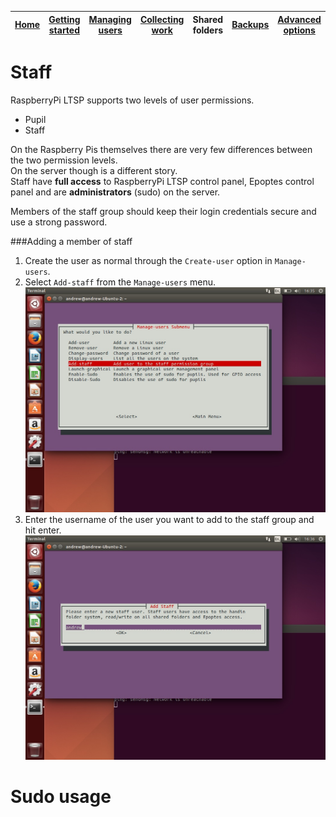 [Home](../README.md)    | [Getting started](../installation/getting-started.md)     | [Managing users](../manage-users/README.md) | [Collecting work](../collect-work.md) | Shared folders | [Backups](../backups/README.md) | [Advanced options](../advanced/README.md) 
| :-----------: |:-------------:| :-----:| :-----:| :-----:| :-----:| :-----:| 


Staff
===

RaspberryPi LTSP supports two levels of user permissions.
- Pupil
- Staff

On the Raspberry Pis themselves there are very few differences between the two permission levels.   
On the server though is a different story.    
Staff have **full access** to RaspberryPi LTSP control panel, Epoptes control panel and are **administrators** (sudo) on the server.   

Members of the staff group should keep their login credentials secure and use a strong password.   

###Adding a member of staff
1. Create the user as normal through the ```Create-user``` option in ```Manage-users```.
2. Select ```Add-staff``` from the ```Manage-users``` menu.    
![](../images/Add-staff-1.jpeg)    
3. Enter the username of the user you want to add to the staff group and hit enter.   
![](../images/Add-staff-2.jpeg)    
   
      
      
      
      
      
      

Sudo usage
=====
